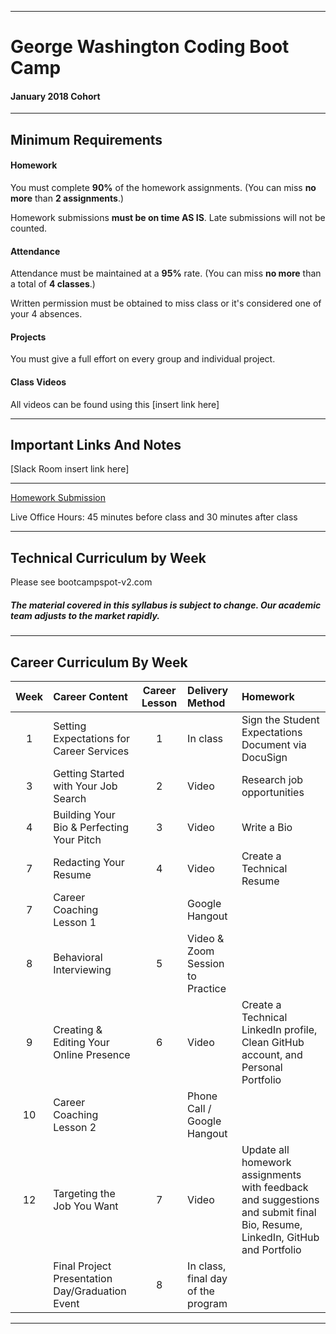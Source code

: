 -----------------------------------------
# George Washington Coding Boot Camp
#### January 2018 Cohort 


-----------------------------------------


## Minimum Requirements


#### Homework


You must complete **90%** of the homework assignments. (You can miss **no more** than **2 assignments**.)


Homework submissions **must be on time AS IS**. Late submissions will not be counted.


#### Attendance


Attendance must be maintained at a **95%** rate. (You can miss **no more** than a total of **4 classes**.)


Written permission must be obtained to miss class or it's considered one of your 4 absences.


#### Projects


You must give a full effort on every group and individual project.


#### Class Videos

All videos can be found using this [insert link here]

-----------------------------------------


## Important Links And Notes


[Slack Room insert link here]

-----------------------------------------


[Homework Submission](http://bootcampspot-v2.com)


Live Office Hours: 45 minutes before class and 30 minutes after class


-----------------------------------------
## Technical Curriculum by Week

Please see bootcampspot-v2.com

##### The material covered in this syllabus is subject to change. Our academic team adjusts to the market rapidly.

-----------------------------------------
## Career Curriculum By Week

| Week  | Career Content | Career Lesson | Delivery Method | Homework || :---: | :------------- | :-----------: | :-------------- | :------- || 1  | Setting Expectations for Career Services        | 1 | In class                           | Sign the Student Expectations Document via DocuSign                                                                        || 3  | Getting Started with Your Job Search            | 2 | Video                              | Research job opportunities                                                                                                 || 4  | Building Your Bio & Perfecting Your Pitch       | 3 | Video                              | Write a Bio                                                                                                                || 7  | Redacting Your Resume                           | 4 | Video                              | Create a Technical Resume                                                                                                  || 7  | Career Coaching Lesson 1                        |   | Google Hangout                     |                                                                                                                            || 8  | Behavioral Interviewing                         | 5 | Video & Zoom Session to Practice   |                                                                                                                            || 9  | Creating & Editing Your Online Presence         | 6 | Video                              | Create a Technical LinkedIn profile, Clean GitHub account, and Personal Portfolio                                          || 10 | Career Coaching Lesson 2                        |   | Phone Call / Google Hangout        |                                                                                                                            || 12 | Targeting the Job You Want                      | 7 | Video                              | Update all homework assignments with feedback and suggestions and submit final Bio, Resume, LinkedIn, GitHub and Portfolio ||    | Final Project Presentation Day/Graduation Event | 8 | In class, final day of the program |                                                                                                                            |-----------------------------------------



